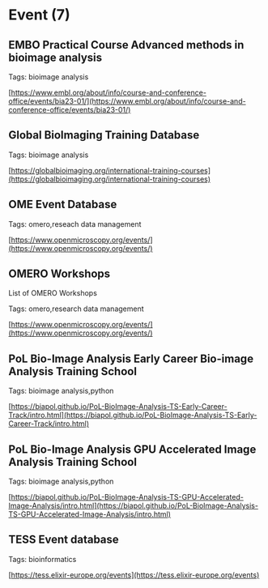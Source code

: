 # Event (7)
## EMBO Practical Course Advanced methods in bioimage analysis



Tags: bioimage analysis

[https://www.embl.org/about/info/course-and-conference-office/events/bia23-01/](https://www.embl.org/about/info/course-and-conference-office/events/bia23-01/)

## Global BioImaging Training Database



Tags: bioimage analysis

[https://globalbioimaging.org/international-training-courses](https://globalbioimaging.org/international-training-courses)

## OME Event Database



Tags: omero,reseach data management

[https://www.openmicroscopy.org/events/](https://www.openmicroscopy.org/events/)

## OMERO Workshops



List of OMERO Workshops

Tags: omero,research data management

[https://www.openmicroscopy.org/events/](https://www.openmicroscopy.org/events/)

## PoL Bio-Image Analysis Early Career Bio-image Analysis Training School



Tags: bioimage analysis,python

[https://biapol.github.io/PoL-BioImage-Analysis-TS-Early-Career-Track/intro.html](https://biapol.github.io/PoL-BioImage-Analysis-TS-Early-Career-Track/intro.html)

## PoL Bio-Image Analysis GPU Accelerated Image Analysis Training School



Tags: bioimage analysis,python

[https://biapol.github.io/PoL-BioImage-Analysis-TS-GPU-Accelerated-Image-Analysis/intro.html](https://biapol.github.io/PoL-BioImage-Analysis-TS-GPU-Accelerated-Image-Analysis/intro.html)

## TESS Event database



Tags: bioinformatics

[https://tess.elixir-europe.org/events](https://tess.elixir-europe.org/events)

